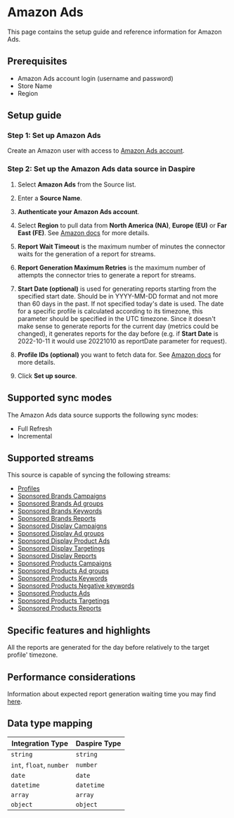 # Amazon Ads

This page contains the setup guide and reference information for Amazon Ads.

## Prerequisites

* Amazon Ads account login (username and password)
* Store Name
* Region

## Setup guide

### Step 1: Set up Amazon Ads

Create an Amazon user with access to [Amazon Ads account](https://advertising.amazon.com/).

### Step 2: Set up the Amazon Ads data source in Daspire

1. Select **Amazon Ads** from the Source list.

2. Enter a **Source Name**.

3. **Authenticate your Amazon Ads account**.

4. Select **Region** to pull data from **North America (NA)**, **Europe (EU)** or **Far East (FE)**. See [Amazon docs](https://advertising.amazon.com/API/docs/en-us/info/api-overview#api-endpoints) for more details.

5. **Report Wait Timeout** is the maximum number of minutes the connector waits for the generation of a report for streams.

6. **Report Generation Maximum Retries** is the maximum number of attempts the connector tries to generate a report for streams.

7. **Start Date (optional)** is used for generating reports starting from the specified start date. Should be in YYYY-MM-DD format and not more than 60 days in the past. If not specified today's date is used. The date for a specific profile is calculated according to its timezone, this parameter should be specified in the UTC timezone. Since it doesn't make sense to generate reports for the current day (metrics could be changed), it generates reports for the day before (e.g. if **Start Date** is 2022-10-11 it would use 20221010 as reportDate parameter for request).

8. **Profile IDs (optional)** you want to fetch data for. See [Amazon docs](https://advertising.amazon.com/API/docs/en-us/concepts/authorization/profiles) for more details.

9. Click **Set up source**.

## Supported sync modes

The Amazon Ads data source supports the following sync modes:

* Full Refresh
* Incremental

## Supported streams

This source is capable of syncing the following streams:

* [Profiles](https://advertising.amazon.com/API/docs/en-us/reference/2/profiles#/Profiles)
* [Sponsored Brands Campaigns](https://advertising.amazon.com/API/docs/en-us/sponsored-brands/3-0/openapi#/Campaigns)
* [Sponsored Brands Ad groups](https://advertising.amazon.com/API/docs/en-us/sponsored-brands/3-0/openapi#/Ad%20groups)
* [Sponsored Brands Keywords](https://advertising.amazon.com/API/docs/en-us/sponsored-brands/3-0/openapi#/Keywords)
* [Sponsored Brands Reports](https://advertising.amazon.com/API/docs/en-us/reference/sponsored-brands/2/reports)
* [Sponsored Display Campaigns](https://advertising.amazon.com/API/docs/en-us/sponsored-display/3-0/openapi#/Campaigns)
* [Sponsored Display Ad groups](https://advertising.amazon.com/API/docs/en-us/sponsored-display/3-0/openapi#/Ad%20groups)
* [Sponsored Display Product Ads](https://advertising.amazon.com/API/docs/en-us/sponsored-display/3-0/openapi#/Product%20ads)
* [Sponsored Display Targetings](https://advertising.amazon.com/API/docs/en-us/sponsored-display/3-0/openapi#/Targeting)
* [Sponsored Display Reports](https://advertising.amazon.com/API/docs/en-us/sponsored-display/3-0/openapi#/Reports)
* [Sponsored Products Campaigns](https://advertising.amazon.com/API/docs/en-us/sponsored-products/2-0/openapi#/Campaigns)
* [Sponsored Products Ad groups](https://advertising.amazon.com/API/docs/en-us/sponsored-products/2-0/openapi#/Ad%20groups)
* [Sponsored Products Keywords](https://advertising.amazon.com/API/docs/en-us/sponsored-products/2-0/openapi#/Keywords)
* [Sponsored Products Negative keywords](https://advertising.amazon.com/API/docs/en-us/sponsored-products/2-0/openapi#/Negative%20keywords)
* [Sponsored Products Ads](https://advertising.amazon.com/API/docs/en-us/sponsored-products/2-0/openapi#/Product%20ads)
* [Sponsored Products Targetings](https://advertising.amazon.com/API/docs/en-us/sponsored-products/2-0/openapi#/Product%20targeting)
* [Sponsored Products Reports](https://advertising.amazon.com/API/docs/en-us/sponsored-products/2-0/openapi#/Reports)

## Specific features and highlights

All the reports are generated for the day before relatively to the target profile' timezone.

## Performance considerations

Information about expected report generation waiting time you may find [here](https://advertising.amazon.com/API/docs/en-us/get-started/developer-notes).

## Data type mapping

| Integration Type | Daspire Type |
| --- | --- |
| `string` | `string` |
| `int`, `float`, `number` | `number` |
| `date` | `date` |
| `datetime` | `datetime` |
| `array` | `array` |
| `object` | `object` |